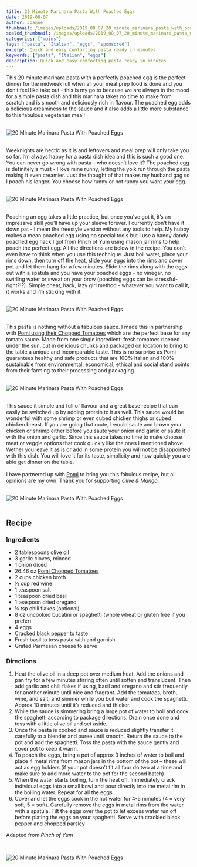 ```yaml
---
title: 20 Minute Marinara Pasta With Poached Eggs
date: 2019-08-07
author: Joanne
thumbnail: /images/uploads/2019_08_07_20_minute_marinara_pasta_with_poached_eggs_1.jpg
scaled_thumbnail: /images/uploads/2019_08_07_20_minute_marinara_pasta_with_poached_eggs_0.jpg
categories: ["mains"]
tags: ["pasta", "Italian", "eggs", "sponsored"]
excerpt: Quick and easy comforting pasta ready in minutes 
keywords: ["pasta", "Italian", "eggs"]
description: Quick and easy comforting pasta ready in minutes 
---
```


This 20 minute marinara pasta with a perfectly poached egg is the perfect dinner for the midweek lull when all your meal prep food is done and you don’t feel like take out - this is my go to because we are always in the mood for a simple pasta dish and this marinara takes no time to make from scratch and is smooth and deliciously rich in flavour. The poached egg adds a delicious creaminess to the sauce and it also adds a little more substance to this fabulous vegetarian meal!
</br>
</br>

![20 Minute Marinara Pasta With Poached Eggs](/images/uploads/2019_08_07_20_minute_marinara_pasta_with_poached_eggs_2.jpg)
</br>
</br>

Weeknights are hectic as it is and leftovers and meal prep will only take you so far. I’m always happy for a pasta dish idea and this is such a good one. You can never go wrong with pasta  - who doesn’t love it? The poached egg is definitely a must - I love mine runny, letting the yolk run through the pasta making it even creamier. Just the thought of that makes my husband gag so I poach his longer. You choose how runny or not runny you want your egg. 
</br>
</br>

![20 Minute Marinara Pasta With Poached Eggs](/images/uploads/2019_08_07_20_minute_marinara_pasta_with_poached_eggs_3.jpg)
</br>
</br>

Poaching an egg takes a little practice, but once you’ve got it, it’s an impressive skill you’ll have up your sleeve forever. I currently don’t have it down pat - I mean the freestyle  version without any tools to help. My hubby makes a mean poached egg using no special tools but I use a handy dandy poached egg hack I got from Pinch of Yum using mason jar rims to help poach the perfect egg. All the directions are below in the recipe. You don’t even have to think when you use this technique.  Just boil water, place your rims down, then turn off the heat, slide your eggs into the rims and cover pot and let them hang for a few minutes. Slide the rims along with the eggs out with a spatula and you have your poached eggs - no vinegar, no swirling water or sweat on your brow (poaching eggs can be stressful- right?!?). Simple cheat, hack, lazy girl method - whatever you want to call it, it works and I’m sticking with it. 
</br>
</br>

![20 Minute Marinara Pasta With Poached Eggs](/images/uploads/2019_08_07_20_minute_marinara_pasta_with_poached_eggs_4.jpg)
</br>
</br>

This pasta is nothing without a fabulous sauce. I made this in partnership with <span class="highlight"><a rel="nofollow" href="https://www.pomi.us.com/en-us/products/chopped-tomatoes/chopped-tomatoes-usa/26-6/">Pomi using their Chopped Tomatoes</a></span> which are the perfect base for any tomato sauce. Made from one single ingredient: fresh tomatoes ripened under the sun, cut in delicious chunks and packaged on location to bring to the table a unique and incomparable  taste. This is no surprise as Pomi guarantees healthy and safe products that are 100% Italian and 100% sustainable from environmental, economical, ethical and social stand points from their farming to their processing and packaging. 
</br>
</br>

![20 Minute Marinara Pasta With Poached Eggs](/images/uploads/2019_08_07_20_minute_marinara_pasta_with_poached_eggs_5.jpg)
</br>
</br>

This sauce it simple and full of flavour and a great base recipe that can easily be switched up by adding protein to it as well. This sauce would be wonderful with some shrimp or even cubed chicken thighs or cubed chicken breast. If you are going that route, I would sauté and brown your chicken or shrimp either before you sauté your onion and garlic or sauté it with the onion and garlic. Since this sauce takes no time to make choose meat or veggie options that cook quickly like the ones I mentioned above. Wether you leave it as is or add in some protein you will not be disappointed with this dish. You will love it for its taste, simplicity and how quickly you are able get dinner on the table. 
</br>
</br>
I have partnered up with <span class="highlight"><a rel="nofollow" href="https://www.pomi.us.com/en-us/">Pomi</a></span> to bring you this fabulous recipe, but all opinions are my own. Thank you for supporting _Olive & Mango_.
</br>
</br>

![20 Minute Marinara Pasta With Poached Eggs](/images/uploads/2019_08_07_20_minute_marinara_pasta_with_poached_eggs_6.jpg)
</br>
</br>

## Recipe
### Ingredients 

* <span itemprop="ingredients"> 2 tablespoons olive oil</span>
* <span itemprop="ingredients"> 3 garlic cloves, minced</span>
* <span itemprop="ingredients"> 1 onion diced </span>
* <span itemprop="ingredients"> 26.46 oz <span class="highlight"><a rel="nofollow" href="https://www.pomi.us.com/en-us/products/chopped-tomatoes/chopped-tomatoes-usa/26-6/">Pomi Chopped Tomatoes</a></span> </span>
* <span itemprop="ingredients"> 2 cups chicken broth</span>
* <span itemprop="ingredients"> &frac12; cup red wine</span>
* <span itemprop="ingredients"> 1 teaspoon salt</span>
* <span itemprop="ingredients"> 1 teaspoon dried basil</span>
* <span itemprop="ingredients"> 1 teaspoon dried oregano</span>
* <span itemprop="ingredients"> &frac14; tsp chili flakes (optional) </span>
* <span itemprop="ingredients"> 8 oz uncooked bucatini or spaghetti (whole wheat or gluten free if you prefer) </span>
* <span itemprop="ingredients"> 4 eggs</span>
* <span itemprop="ingredients"> Cracked black pepper to taste </span>
* <span itemprop="ingredients"> Fresh basil to toss pasta with and garnish </span>
* <span itemprop="ingredients"> Grated Parmesan cheese to serve </span>

### Directions 

1. Heat the olive oil in a deep pot over medium heat. Add the onions and pan fry for a few minutes stirring often until soften and translucent. Then add garlic and chili flakes if using, basil and oregano and stir frequently for another minute until nice and fragrant. Add the tomatoes, broth, wine, and salt, and simmer while you boil water and cook the spaghetti. Approx 10 minutes until it’s reduced and thicker.  
2. While the sauce is simmering bring a large pot of water to boil and cook the spaghetti according to package directions. Drain once done and toss with a little olive oil and set aside.
3. Once the pasta is cooked and sauce is reduced slightly transfer it carefully to a blender and puree until smooth. Return the sauce to the pot and add the spaghetti. Toss the pasta with the sauce gently and cover pot to keep it warm.
4. To poach the eggs, bring a pot of approx 3 inches of water to boil and place 4 metal rims from mason jars in the bottom of the pot – these will act as egg holders (if your pot doesn’t fit all four do two at a time and make sure to add more water to the pot for the second batch) 
5. When the water starts boiling, turn the heat off. Immediately crack individual eggs into a small bowl and pour directly into the metal rim in the boiling water. Repeat for all the eggs. 
6. Cover and let the eggs cook in the hot water for 4-5 minutes (4 = very soft, 5 = soft). Carefully remove the eggs in metal rims from the water with a spatula. Tilt the eggs over the pot to let excess water run off before plating the eggs on your spaghetti. Serve with crackled black pepper and chopped parsley 

Adapted from _Pinch of Yum_ 

</br>

![20 Minute Marinara Pasta With Poached Eggs](/images/uploads/2019_08_07_20_minute_marinara_pasta_with_poached_eggs_7.jpg)
